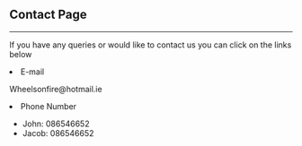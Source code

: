 <!DOCTYPE html>
<html>
  <head>
    
  </head>
  <body>
        <h2>Contact Page</h2><hr>
    <p>If you have any queries or would like to contact us you can click on the links below</p>
  <li>E-mail</li>
  <p>Wheelsonfire@hotmail.ie</p>
  <li>Phone Number</li> 
  </section>
    </details>
  <ul>
    <li>John: <span class="tel">086546652</span></li>
    <li>Jacob: <span class="tel">086546652</span></li>
  </body>
</html>
